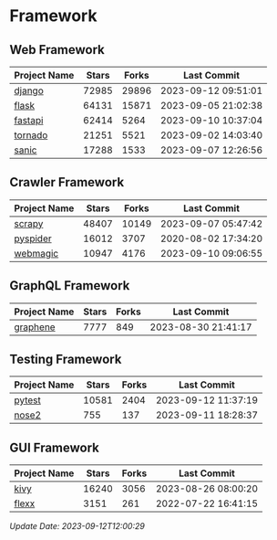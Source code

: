 # Framework

## Web Framework
| Project Name | Stars | Forks | Last Commit |
| ------------ | ----- | ----- | ----------- |
| [django](https://github.com/django/django) | 72985 | 29896 | 2023-09-12 09:51:01 |
| [flask](https://github.com/pallets/flask) | 64131 | 15871 | 2023-09-05 21:02:38 |
| [fastapi](https://github.com/tiangolo/fastapi) | 62414 | 5264 | 2023-09-10 10:37:04 |
| [tornado](https://github.com/tornadoweb/tornado) | 21251 | 5521 | 2023-09-02 14:03:40 |
| [sanic](https://github.com/sanic-org/sanic) | 17288 | 1533 | 2023-09-07 12:26:56 |

## Crawler Framework
| Project Name | Stars | Forks | Last Commit |
| ------------ | ----- | ----- | ----------- |
| [scrapy](https://github.com/scrapy/scrapy) | 48407 | 10149 | 2023-09-07 05:47:42 |
| [pyspider](https://github.com/binux/pyspider) | 16012 | 3707 | 2020-08-02 17:34:20 |
| [webmagic](https://github.com/code4craft/webmagic) | 10947 | 4176 | 2023-09-10 09:06:55 |

## GraphQL Framework
| Project Name | Stars | Forks | Last Commit |
| ------------ | ----- | ----- | ----------- |
| [graphene](https://github.com/graphql-python/graphene) | 7777 | 849 | 2023-08-30 21:41:17 |

## Testing Framework
| Project Name | Stars | Forks | Last Commit |
| ------------ | ----- | ----- | ----------- |
| [pytest](https://github.com/pytest-dev/pytest) | 10581 | 2404 | 2023-09-12 11:37:19 |
| [nose2](https://github.com/nose-devs/nose2) | 755 | 137 | 2023-09-11 18:28:37 |

## GUI Framework
| Project Name | Stars | Forks | Last Commit |
| ------------ | ----- | ----- | ----------- |
| [kivy](https://github.com/kivy/kivy) | 16240 | 3056 | 2023-08-26 08:00:20 |
| [flexx](https://github.com/flexxui/flexx) | 3151 | 261 | 2022-07-22 16:41:15 |

*Update Date: 2023-09-12T12:00:29*